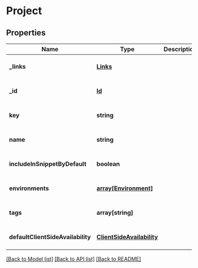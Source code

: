 # Project

## Properties
Name | Type | Description | Notes
------------ | ------------- | ------------- | -------------
**_links** | [**Links**](Links.md) |  | [optional] [default to null]
**_id** | [**Id**](Id.md) |  | [optional] [default to null]
**key** | **string** |  | [optional] [default to null]
**name** | **string** |  | [optional] [default to null]
**includeInSnippetByDefault** | **boolean** |  | [optional] [default to null]
**environments** | [**array[Environment]**](Environment.md) |  | [optional] [default to null]
**tags** | **array[string]** |  | [optional] [default to null]
**defaultClientSideAvailability** | [**ClientSideAvailability**](ClientSideAvailability.md) |  | [optional] [default to null]

[[Back to Model list]](../README.md#documentation-for-models) [[Back to API list]](../README.md#documentation-for-api-endpoints) [[Back to README]](../README.md)


